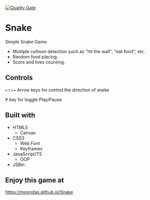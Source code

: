 [![Quality Gate](https://sonarcloud.io/api/project_badges/measure?project=Snake&metric=alert_status)](https://sonarcloud.io/dashboard?id=Snake)

# Snake

Simple Snake Game
- Multiple collison detection such as "hit the wall", "eat food", etc.
- Random food placing.
- Score and lives counting.

## Controls
<kbd>&larr;</kbd><kbd>&uarr;</kbd><kbd>&darr;</kbd><kbd>&rarr;</kbd> Arrow keys for control the direction of snake

<kbd>P</kbd> key for toggle Play/Pause

## Built with

- HTML5
  - Canvas
- CSS3
  - Web Font
  - Keyframes
- JavaScript/TS
  - OOP
- JSBin

## Enjoy this game at
https://moondas.github.io/Snake
